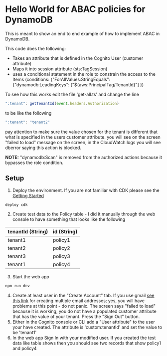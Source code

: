 # Hello World for ABAC policies for DynamoDB

This is meant to show an end to end example of how to implement ABAC in DynamoDB.

This code does the following:
* Takes an attribute that is defined in the Cognito User (customer attribute) 
* Maps it into session attribute (sts:TagSession)
* uses a conditional statement in the role to constrain the access to the Items (conditions: {"ForAllValues:StringEquals": {"dynamodb:LeadingKeys": ["${aws:PrincipalTag/TenantId}"] })

To see how this works edit the file 'get-all.ts' and change the line
``` typescript
":tenant": getTenantId(event.headers.Authorization)
```
to be like the following
``` typescript
":tenant": "tenant2"
```
pay attention to make sure the value chosen for the tenant is different that what is specified in the users customer attribute.
you will see on the screen "failed to load" message on the screen, in the CloudWatch logs you will see dberror saying this action is blocked. 

**NOTE:**  "dynamodb:Scan" is removed from the authorized actions because it bypasses the role condition.



## Setup

1) Deploy the environment.  If you are not familiar with CDK please see the [Getting Started](https://docs.aws.amazon.com/cdk/v2/guide/getting_started.html)
``` bash
deploy cdk
```
2) Create test data to the Policy table - I did it manually through the web console to have something that looks like the following 

| tenantId (String) | id (String) |
|-------------------|-------------|
| tenant1           | policy1     |
| tenant2           | policy2     |
| tenant3           | policy3     |
| tenant1           | policy4     |
3) Start the web app
``` bash
npm run dev
```
4) Create at least user in the "Create Account" tab.  If you use gmail [see this link](https://gmail.googleblog.com/2008/03/2-hidden-ways-to-get-more-from-your.html) for creating multiple email addresses; yes, you will have problems at this point - do not panic.  The screen says "failed to load" because it is working, you do not have a populated customer attribute that has the value of your tenant.  Press the "Sign Out" button.
5) Either in the Cognito console or CLI add a "User attribute" to the user your have created.  The attribute is 'custom:tenantId' and set the value to be 'tenant1'
6) In the web app Sign In with your modified user.  If you created the test data like table shows then you should see two records that show policy1 and policy4




